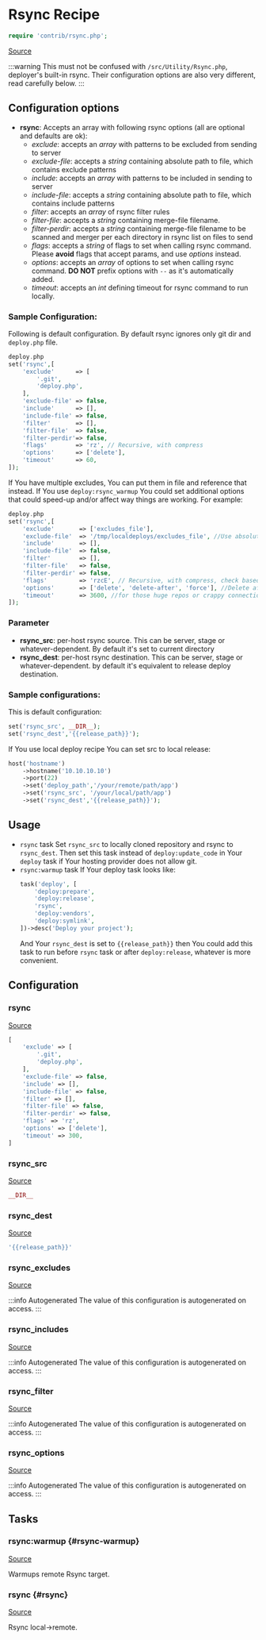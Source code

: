 <!-- DO NOT EDIT THIS FILE! -->
<!-- Instead edit contrib/rsync.php -->
<!-- Then run bin/docgen -->

# Rsync Recipe

```php
require 'contrib/rsync.php';
```

[Source](/contrib/rsync.php)



:::warning
This must not be confused with `/src/Utility/Rsync.php`, deployer's built-in rsync. Their configuration options are also very different, read carefully below.
:::
## Configuration options
- **rsync**: Accepts an array with following rsync options (all are optional and defaults are ok):
    - *exclude*: accepts an *array* with patterns to be excluded from sending to server
    - *exclude-file*: accepts a *string* containing absolute path to file, which contains exclude patterns
    - *include*: accepts an *array* with patterns to be included in sending to server
    - *include-file*: accepts a *string* containing absolute path to file, which contains include patterns
    - *filter*: accepts an *array* of rsync filter rules
    - *filter-file*: accepts a *string* containing merge-file filename.
    - *filter-perdir*: accepts a *string* containing merge-file filename to be scanned and merger per each directory in rsync list on files to send
    - *flags*: accepts a *string* of flags to set when calling rsync command. Please **avoid** flags that accept params, and use *options* instead.
    - *options*: accepts an *array* of options to set when calling rsync command. **DO NOT** prefix options with `--` as it's automatically added.
    - *timeout*: accepts an *int* defining timeout for rsync command to run locally.
### Sample Configuration:
Following is default configuration. By default rsync ignores only git dir and `deploy.php` file.
```php
deploy.php
set('rsync',[
    'exclude'      => [
        '.git',
        'deploy.php',
    ],
    'exclude-file' => false,
    'include'      => [],
    'include-file' => false,
    'filter'       => [],
    'filter-file'  => false,
    'filter-perdir'=> false,
    'flags'        => 'rz', // Recursive, with compress
    'options'      => ['delete'],
    'timeout'      => 60,
]);
```
If You have multiple excludes, You can put them in file and reference that instead. If You use `deploy:rsync_warmup` You could set additional options that could speed-up and/or affect way things are working. For example:
```php
deploy.php
set('rsync',[
    'exclude'       => ['excludes_file'],
    'exclude-file'  => '/tmp/localdeploys/excludes_file', //Use absolute path to avoid possible rsync problems
    'include'       => [],
    'include-file'  => false,
    'filter'        => [],
    'filter-file'   => false,
    'filter-perdir' => false,
    'flags'         => 'rzcE', // Recursive, with compress, check based on checksum rather than time/size, preserve Executable flag
    'options'       => ['delete', 'delete-after', 'force'], //Delete after successful transfer, delete even if deleted dir is not empty
    'timeout'       => 3600, //for those huge repos or crappy connection
]);
```
### Parameter
- **rsync_src**: per-host rsync source. This can be server, stage or whatever-dependent. By default it's set to current directory
- **rsync_dest**: per-host rsync destination. This can be server, stage or whatever-dependent. by default it's equivalent to release deploy destination.
### Sample configurations:
This is default configuration:
```php
set('rsync_src', __DIR__);
set('rsync_dest','{{release_path}}');
```
If You use local deploy recipe You can set src to local release:
```php
host('hostname')
    ->hostname('10.10.10.10')
    ->port(22)
    ->set('deploy_path','/your/remote/path/app')
    ->set('rsync_src', '/your/local/path/app')
    ->set('rsync_dest','{{release_path}}');
```
## Usage
- `rsync` task
    Set `rsync_src` to locally cloned repository and rsync to `rsync_dest`. Then set this task instead of `deploy:update_code` in Your `deploy` task if Your hosting provider does not allow git.
- `rsync:warmup` task
    If Your deploy task looks like:
    ```php
    task('deploy', [
        'deploy:prepare',
        'deploy:release',
        'rsync',
        'deploy:vendors',
        'deploy:symlink',
    ])->desc('Deploy your project');
    ```
    And Your `rsync_dest` is set to `{{release_path}}` then You could add this task to run before `rsync` task or after `deploy:release`, whatever is more convenient.


## Configuration
### rsync
[Source](https://github.com/deployphp/deployer/blob/master/contrib/rsync.php#L119)



```php title="Default value"
[
    'exclude' => [
        '.git',
        'deploy.php',
    ],
    'exclude-file' => false,
    'include' => [],
    'include-file' => false,
    'filter' => [],
    'filter-file' => false,
    'filter-perdir' => false,
    'flags' => 'rz',
    'options' => ['delete'],
    'timeout' => 300,
]
```


### rsync_src
[Source](https://github.com/deployphp/deployer/blob/master/contrib/rsync.php#L135)



```php title="Default value"
__DIR__
```


### rsync_dest
[Source](https://github.com/deployphp/deployer/blob/master/contrib/rsync.php#L136)



```php title="Default value"
'{{release_path}}'
```


### rsync_excludes
[Source](https://github.com/deployphp/deployer/blob/master/contrib/rsync.php#L138)


:::info Autogenerated
The value of this configuration is autogenerated on access.
:::




### rsync_includes
[Source](https://github.com/deployphp/deployer/blob/master/contrib/rsync.php#L153)


:::info Autogenerated
The value of this configuration is autogenerated on access.
:::




### rsync_filter
[Source](https://github.com/deployphp/deployer/blob/master/contrib/rsync.php#L168)


:::info Autogenerated
The value of this configuration is autogenerated on access.
:::




### rsync_options
[Source](https://github.com/deployphp/deployer/blob/master/contrib/rsync.php#L186)


:::info Autogenerated
The value of this configuration is autogenerated on access.
:::





## Tasks

### rsync\:warmup {#rsync-warmup}
[Source](https://github.com/deployphp/deployer/blob/master/contrib/rsync.php#L198)

Warmups remote Rsync target.




### rsync {#rsync}
[Source](https://github.com/deployphp/deployer/blob/master/contrib/rsync.php#L213)

Rsync local->remote.




